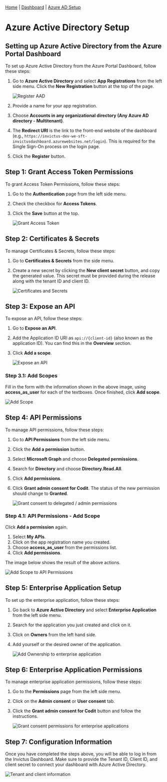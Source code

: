 [Home](../README.md) | [Dashboard](dashboard.md) | [Azure AD Setup](azureADSetup.md)

# Azure Active Directory Setup

## Setting up Azure Active Directory from the Azure Portal Dashboard

To set up Azure Active Directory from the Azure Portal Dashboard, follow these steps:

1. Go to **Azure Active Directory** and select **App Registrations** from the left side menu. Click the **New Registration** button at the top of the page.

   ![Register AAD](../images/dashboard/azureAD/aad1.JPG)

2. Provide a name for your app registration.
3. Choose **Accounts in any organizational directory (Any Azure AD directory - Multitenant)**.
4. The **Redirect URI** is the link to the front-end website of the dashboard (e.g., `https://invictus-dev-we-sft-invictusdashboard.azurewebsites.net/login`). This is required for the Single Sign-On process on the login page.
5. Click the **Register** button.

## Step 1: Grant Access Token Permissions

To grant Access Token Permissions, follow these steps:

1. Go to the **Authentication** page from the left side menu.
2. Check the checkbox for **Access Tokens**.
3. Click the **Save** button at the top.

   ![Grant Access Token](../images/dashboard/azureAD/aad12.png)

## Step 2: Certificates & Secrets

To manage Certificates & Secrets, follow these steps:

1. Go to **Certificates & Secrets** from the side menu.
2. Create a new secret by clicking the **New client secret** button, and copy the generated value. This secret must be provided during the release along with the tenant ID and client ID.

   ![Certificates and Secrets](../images/dashboard/azureAD/aad4.JPG)

## Step 3: Expose an API

To expose an API, follow these steps:

1. Go to **Expose an API**.
2. Add the Application ID URI as `api://{client-id}` (also known as the application ID). You can find this in the **Overview** section.
3. Click **Add a scope**.

   ![Expose an API](../images/dashboard/azureAD/aad9.png)

### Step 3.1: Add Scopes

Fill in the form with the information shown in the above image, using **access_as_user** for each of the textboxes. Once finished, click **Add scope**.

   ![Add Scope](../images/dashboard/azureAD/aad10.png)

## Step 4: API Permissions

To manage API permissions, follow these steps:

1. Go to **API Permissions** from the left side menu.
2. Click the **Add a permission** button.
3. Select **Microsoft Graph** and choose **Delegated permissions**.
4. Search for **Directory** and choose **Directory.Read.All**.
5. Click **Add permissions**.
6. Click **Grant admin consent for Codit**. The status of the new permission should change to **Granted**.

   ![Grant consent to delegated / admin permissions](../images/dashboard/azureAD/aad8.JPG)

### Step 4.1: API Permissions - Add Scope

Click **Add a permission** again.
1. Select **My APIs**.
2. Click on the app registration name you created.
3. Choose **access_as_user** from the permissions list.
4. Click **Add permissions**.

The image below shows the result of the above actions.

![Add Scope to API Permissions](../images/dashboard/azureAD/aad11.png)

## Step 5: Enterprise Application Setup

To set up the enterprise application, follow these steps:

1. Go back to **Azure Active Directory** and select **Enterprise Application** from the left side menu.
2. Search for the application you just created and click on it.
3. Click on **Owners** from the left hand side.
4. Add yourself or the desired owner of the application.

   ![Add Ownership to enterprise application](../images/dashboard/azureAD/aad5.JPG)

## Step 6: Enterprise Application Permissions

To manage enterprise application permissions, follow these steps:

1. Go to the **Permissions** page from the left side menu.
2. Click on the **Admin consent** or **User consent** tab.
3. Click the **Grant admin consent for Codit** button and follow the instructions.

   ![Grant consent permissions for enterprise applications](../images/dashboard/azureAD/aad6.JPG)

## Step 7: Configuration Information

Once you have completed the steps above, you will be able to log in from the Invictus Dashboard. Make sure to provide the Tenant ID, Client ID, and client secret to connect your dashboard with Azure Active Directory.

   ![Tenant and client information](../images/dashboard/azureAD/aad7.JPG)